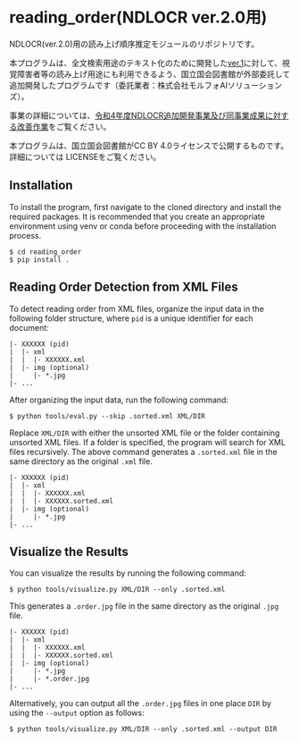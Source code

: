 # reading_order(NDLOCR ver.2.0用)
NDLOCR(ver.2.0)用の読み上げ順序推定モジュールのリポジトリです。

本プログラムは、全文検索用途のテキスト化のために開発した[ver.1](https://github.com/ndl-lab/ndlocr_cli/tree/ver.1)に対して、視覚障害者等の読み上げ用途にも利用できるよう、国立国会図書館が外部委託して追加開発したプログラムです（委託業者：株式会社モルフォAIソリューションズ）。


事業の詳細については、[令和4年度NDLOCR追加開発事業及び同事業成果に対する改善作業](https://lab.ndl.go.jp/data_set/r4ocr/r4_software/)をご覧ください。

本プログラムは、国立国会図書館がCC BY 4.0ライセンスで公開するものです。詳細については LICENSEをご覧ください。


## Installation
  
To install the program, first navigate to the cloned directory and install the required packages. It is recommended that you create an appropriate environment using venv or conda before proceeding with the installation process.
``` console
$ cd reading_order
$ pip install .
```

## Reading Order Detection from XML Files

To detect reading order from XML files, organize the input data in the following folder structure, where `pid` is a unique identifier for each document:
```
|- XXXXXX (pid)
|  |- xml
|  |  |- XXXXXX.xml
|  |- img (optional)
|     |- *.jpg
|- ...
```

After organizing the input data, run the following command:
``` console
$ python tools/eval.py --skip .sorted.xml XML/DIR
```

Replace `XML/DIR` with either the unsorted XML file or the folder containing unsorted XML files. If a folder is specified, the program will search for XML files recursively.
The above command generates a `.sorted.xml` file in the same directory as the original `.xml` file.
```
|- XXXXXX (pid)
|  |- xml
|  |  |- XXXXXX.xml
|  |  |- XXXXXX.sorted.xml
|  |- img (optional)
|     |- *.jpg
|- ...
```

## Visualize the Results

You can visualize the results by running the following command:
``` console
$ python tools/visualize.py XML/DIR --only .sorted.xml
```

This generates a `.order.jpg` file in the same directory as the original `.jpg` file.
```
|- XXXXXX (pid)
|  |- xml
|  |  |- XXXXXX.xml
|  |  |- XXXXXX.sorted.xml
|  |- img (optional)
|     |- *.jpg
|     |- *.order.jpg
|- ...
```

Alternatively, you can output all the `.order.jpg` files in one place `DIR` by using the `--output` option as follows:
``` console
$ python tools/visualize.py XML/DIR --only .sorted.xml --output DIR
```
